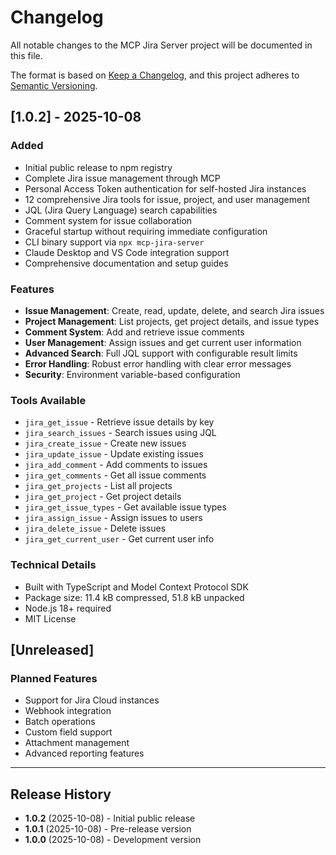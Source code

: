 # Changelog

All notable changes to the MCP Jira Server project will be documented in this file.

The format is based on [Keep a Changelog](https://keepachangelog.com/en/1.0.0/),
and this project adheres to [Semantic Versioning](https://semver.org/spec/v2.0.0.html).

## [1.0.2] - 2025-10-08

### Added
- Initial public release to npm registry
- Complete Jira issue management through MCP
- Personal Access Token authentication for self-hosted Jira instances
- 12 comprehensive Jira tools for issue, project, and user management
- JQL (Jira Query Language) search capabilities
- Comment system for issue collaboration
- Graceful startup without requiring immediate configuration
- CLI binary support via `npx mcp-jira-server`
- Claude Desktop and VS Code integration support
- Comprehensive documentation and setup guides

### Features
- **Issue Management**: Create, read, update, delete, and search Jira issues
- **Project Management**: List projects, get project details, and issue types
- **Comment System**: Add and retrieve issue comments
- **User Management**: Assign issues and get current user information
- **Advanced Search**: Full JQL support with configurable result limits
- **Error Handling**: Robust error handling with clear error messages
- **Security**: Environment variable-based configuration

### Tools Available
- `jira_get_issue` - Retrieve issue details by key
- `jira_search_issues` - Search issues using JQL
- `jira_create_issue` - Create new issues
- `jira_update_issue` - Update existing issues  
- `jira_add_comment` - Add comments to issues
- `jira_get_comments` - Get all issue comments
- `jira_get_projects` - List all projects
- `jira_get_project` - Get project details
- `jira_get_issue_types` - Get available issue types
- `jira_assign_issue` - Assign issues to users
- `jira_delete_issue` - Delete issues
- `jira_get_current_user` - Get current user info

### Technical Details
- Built with TypeScript and Model Context Protocol SDK
- Package size: 11.4 kB compressed, 51.8 kB unpacked
- Node.js 18+ required
- MIT License

## [Unreleased]

### Planned Features
- Support for Jira Cloud instances
- Webhook integration
- Batch operations
- Custom field support
- Attachment management
- Advanced reporting features

---

## Release History

- **1.0.2** (2025-10-08) - Initial public release
- **1.0.1** (2025-10-08) - Pre-release version
- **1.0.0** (2025-10-08) - Development version
